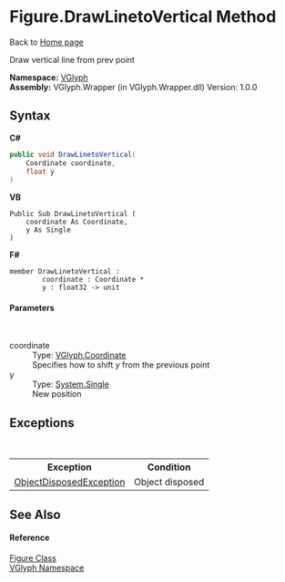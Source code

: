 # Figure.DrawLinetoVertical Method 
Back to <a href="Home.md">Home page</a> 

Draw vertical line from prev point

**Namespace:**&nbsp;<a href="N_VGlyph.md">VGlyph</a><br />**Assembly:**&nbsp;VGlyph.Wrapper (in VGlyph.Wrapper.dll) Version: 1.0.0

## Syntax

**C#**<br />
``` C#
public void DrawLinetoVertical(
	Coordinate coordinate,
	float y
)
```

**VB**<br />
``` VB
Public Sub DrawLinetoVertical ( 
	coordinate As Coordinate,
	y As Single
)
```

**F#**<br />
``` F#
member DrawLinetoVertical : 
        coordinate : Coordinate * 
        y : float32 -> unit 

```


#### Parameters
&nbsp;<dl><dt>coordinate</dt><dd>Type: <a href="T_VGlyph_Coordinate.md">VGlyph.Coordinate</a><br />Specifies how to shift *y* from the previous point</dd><dt>y</dt><dd>Type: <a href="http://msdn2.microsoft.com/en-us/library/3www918f" target="_blank">System.Single</a><br />New position</dd></dl>

## Exceptions
&nbsp;<table><tr><th>Exception</th><th>Condition</th></tr><tr><td><a href="http://msdn2.microsoft.com/en-us/library/y31w16ca" target="_blank">ObjectDisposedException</a></td><td>Object disposed</td></tr></table>

## See Also


#### Reference
<a href="T_VGlyph_Figure.md">Figure Class</a><br /><a href="N_VGlyph.md">VGlyph Namespace</a><br />